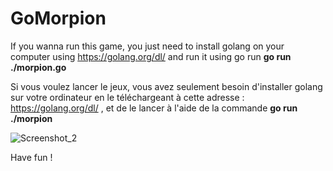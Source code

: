 # GoMorpion

If you wanna run this game, you just need to install golang on your computer using https://golang.org/dl/ and run it using go run **go run ./morpion.go** 

Si vous voulez lancer le jeux, vous avez seulement besoin d'installer golang sur votre ordinateur en le téléchargeant à cette adresse : https://golang.org/dl/ , et de le lancer à l'aide de la commande **go run ./morpion**

![Screenshot_2](https://user-images.githubusercontent.com/45340378/112426991-306c7a80-8d39-11eb-825e-5f41f78b844e.png)

Have fun !
